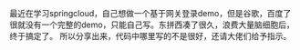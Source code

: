 最近在学习springcloud，自己想做一个基于网关登录demo，但是谷歌，百度了很就没有一个完整的demo，只能自己写。东拼西凑了很久，浪费大量脑细胞后，终于搞定了。
所以分享出来，代码中哪里写的不是很好，还请大佬们给予指示。
